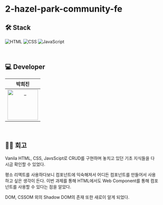 # 2-hazel-park-community-fe

## 🛠️ Stack

![HTML](https://img.shields.io/badge/HTML-E34F26?style=flat&logo=html5&logoColor=white)
![CSS](https://img.shields.io/badge/CSS-1572B6?style=flat&logo=css3&logoColor=white)
![JavaScript](https://img.shields.io/badge/JavaScript-F7DF1E?style=flat&logo=javascript&logoColor=black)

<br />

## 💻 Developer

<div align=center>

|                                                           박희진                                                           |
| :------------------------------------------------------------------------------------------------------------------------: |
| <a href="https://github.com/gmlwlsdl"> <img src="https://avatars.githubusercontent.com/gmlwlsdl" width=100px alt="_"/></a> |

</div>

<br />

## ✍🏻 회고

Vanila HTML, CSS, JavsScipt로 CRUD를 구현하며 놓치고 있던 기초 지식들을 다시금 확인할 수 있었다. <br />

평소 리액트를 사용하다보니 컴포넌트에 익숙해져서 어디든 컴포넌트를 만들어서 사용하고 싶은 생각이 든다. 이번 과제를 통해 HTML에서도 Web Component를 통해 컴포넌트를 사용할 수 있다는 점을 알았다. <br />

DOM, CSSOM 외의 Shadow DOM의 존재 또한 새로이 알게 되었다.

